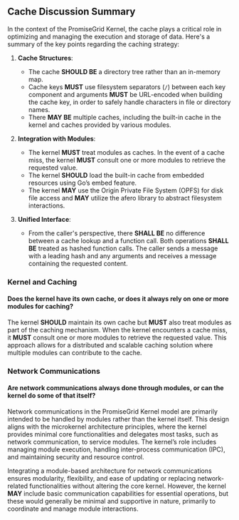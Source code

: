 ## Cache Discussion Summary

In the context of the PromiseGrid Kernel, the cache plays a critical role in optimizing and managing the execution and storage of data. Here's a summary of the key points regarding the caching strategy:

1. **Cache Structures**:
   * The cache **SHOULD BE** a directory tree rather than an in-memory map.
   * Cache keys **MUST** use filesystem separators (`/`) between each key component and arguments **MUST** be URL-encoded when building the cache key, in order to safely handle characters in file or directory names.
   * There **MAY BE** multiple caches, including the built-in cache in the kernel and caches provided by various modules.

2. **Integration with Modules**:
   * The kernel **MUST** treat modules as caches. In the event of a cache miss, the kernel **MUST** consult one or more modules to retrieve the requested value.
   * The kernel **SHOULD** load the built-in cache from embedded resources using Go’s embed feature.
   * The kernel **MAY** use the Origin Private File System (OPFS) for disk file access and **MAY** utilize the afero library to abstract filesystem interactions.

3. **Unified Interface**:
   * From the caller's perspective, there **SHALL BE** no difference between a cache lookup and a function call. Both operations **SHALL BE** treated as hashed function calls. The caller sends a message with a leading hash and any arguments and receives a message containing the requested content.

### Kernel and Caching

#### Does the kernel have its own cache, or does it always rely on one or more modules for caching?

The kernel **SHOULD** maintain its own cache but **MUST** also treat modules as part of the caching mechanism. When the kernel encounters a cache miss, it **MUST** consult one or more modules to retrieve the requested value. This approach allows for a distributed and scalable caching solution where multiple modules can contribute to the cache.

### Network Communications

#### Are network communications always done through modules, or can the kernel do some of that itself?

Network communications in the PromiseGrid Kernel model are primarily intended to be handled by modules rather than the kernel itself. This design aligns with the microkernel architecture principles, where the kernel provides minimal core functionalities and delegates most tasks, such as network communication, to service modules. The kernel’s role includes managing module execution, handling inter-process communication (IPC), and maintaining security and resource control.

Integrating a module-based architecture for network communications ensures modularity, flexibility, and ease of updating or replacing network-related functionalities without altering the core kernel. However, the kernel **MAY** include basic communication capabilities for essential operations, but these would generally be minimal and supportive in nature, primarily to coordinate and manage module interactions.
